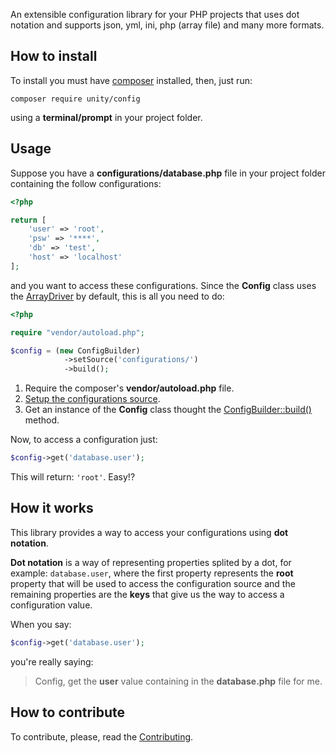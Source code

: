 An extensible configuration library for your PHP projects that uses dot notation and supports json, yml, ini, php (array file) and many more formats.

## How to install
To install you must have <a href="https://getcomposer.org/">composer</a> installed, then, just run:
    
    composer require unity/config

using a **terminal/prompt** in your project folder.

## Usage

Suppose you have a **configurations/database.php** file in your project folder containing the follow configurations:

```php
<?php

return [
    'user' => 'root',
    'psw' => '****',
    'db' => 'test',
    'host' => 'localhost'
];
```
and you want to access these configurations. Since the **Config** class uses the [ArrayDriver](https://unity-framework.github.com/Config/Drivers/ArrayDriver) by default, this is all you need to do:

```php
<?php

require "vendor/autoload.php";

$config = (new ConfigBuilder)
            ->setSource('configurations/')
            ->build();
```

1. Require the composer's **vendor/autoload.php** file.
2. [Setup the configurations source]().
3. Get an instance of the **Config** class thought the [ConfigBuilder::build()](https://unity-framework.github.com/Config/docs/ConfigBuilder/index.md) method.

Now, to access a configuration just:

```php
$config->get('database.user');
```
This will return: `'root'`. Easy!?

## How it works
This library provides a way to access your configurations using **dot notation**.

**Dot notation** is a way of representing properties splited by a dot, for example: `database.user`, where the first property represents the **root** property that will be used to access the configuration source and the remaining properties are the **keys** that give us the way to access a configuration value.

When you say:

```php
$config->get('database.user');
```

you're really saying:

> Config, get the **user** value containing in the **database.php** file for me.

## How to contribute

To contribute, please, read the [Contributing](https://github.com/unity-framework/Config/blob/master/contributing.md).